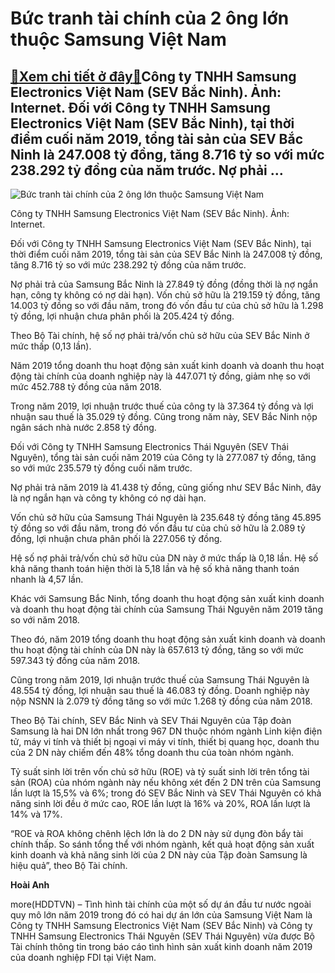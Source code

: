 Bức tranh tài chính của 2 ông lớn thuộc Samsung Việt Nam
========================================================

[:gift:Xem chi tiết ở đây:gift:](https://hddtvn.com/buc-tranh-tai-chinh-cua-2-ong-lon-thuoc-samsung-viet-nam/)Công ty TNHH Samsung Electronics Việt Nam (SEV Bắc Ninh). Ảnh: Internet. Đối với Công ty TNHH Samsung Electronics Việt Nam (SEV Bắc Ninh), tại thời điểm cuối năm 2019, tổng tài sản của SEV Bắc Ninh là 247.008 tỷ đồng, tăng 8.716 tỷ so với mức 238.292 tỷ đồng của năm trước. Nợ phải …
-------------------------------------------------------------------------------------------------------------------------------------------------------------------------------------------------------------------------------------------------------------------------------------------





![Bức tranh tài chính của 2 ông lớn thuộc Samsung Việt Nam](https://hddtvn.com/wp-content/uploads/2021/01/5806_samsung.jpg "Bức tranh tài chính của 2 ông lớn thuộc Samsung Việt Nam")


Công ty TNHH Samsung Electronics Việt Nam (SEV Bắc Ninh). Ảnh: Internet.



Đối với Công ty TNHH Samsung Electronics Việt Nam (SEV Bắc Ninh), tại thời điểm cuối năm 2019, tổng tài sản của SEV Bắc Ninh là 247.008 tỷ đồng, tăng 8.716 tỷ so với mức 238.292 tỷ đồng của năm trước.


Nợ phải trả của Samsung Bắc Ninh là 27.849 tỷ đồng (đồng thời là nợ ngắn hạn, công ty không có nợ dài hạn). Vốn chủ sở hữu là 219.159 tỷ đồng, tăng 14.003 tỷ đồng so với đầu năm, trong đó vốn đầu tư của chủ sở hữu là 1.298 tỷ đồng, lợi nhuận chưa phân phối là 205.424 tỷ đồng.


Theo Bộ Tài chính, hệ số nợ phải trả/vốn chủ sở hữu của SEV Bắc Ninh ở mức thấp (0,13 lần).


Năm 2019 tổng doanh thu hoạt động sản xuất kinh doanh và doanh thu hoạt động tài chính của doanh nghiệp này là 447.071 tỷ đồng, giảm nhẹ so với mức 452.788 tỷ đồng của năm 2018.


Trong năm 2019, lợi nhuận trước thuế của công ty là 37.364 tỷ đồng và lợi nhuận sau thuế là 35.029 tỷ đồng. Cũng trong năm này, SEV Bắc Ninh nộp ngân sách nhà nước 2.858 tỷ đồng.


Đối với Công ty TNHH Samsung Electronics Thái Nguyên (SEV Thái Nguyên), tổng tài sản cuối năm 2019 của Công ty là 277.087 tỷ đồng, tăng so với mức 235.579 tỷ đồng cuối năm trước.


Nợ phải trả năm 2019 là 41.438 tỷ đồng, cũng giống như SEV Bắc Ninh, đây là nợ ngắn hạn và công ty không có nợ dài hạn.


Vốn chủ sở hữu của Samsung Thái Nguyên là 235.648 tỷ đồng tăng 45.895 tỷ đồng so với đầu năm, trong đó vốn đầu tư của chủ sở hữu là 2.089 tỷ đồng, lợi nhuận chưa phân phối là 227.056 tỷ đồng.


Hệ số nợ phải trả/vốn chủ sở hữu của DN này ở mức thấp là 0,18 lần. Hệ số khả năng thanh toán hiện thời là 5,18 lần và hệ số khả năng thanh toán nhanh là 4,57 lần.


Khác với Samsung Bắc Ninh, tổng doanh thu hoạt động sản xuất kinh doanh và doanh thu hoạt động tài chính của Samsung Thái Nguyên năm 2019 tăng so với năm 2018.


Theo đó, năm 2019 tổng doanh thu hoạt động sản xuất kinh doanh và doanh thu hoạt động tài chính của DN này là 657.613 tỷ đồng, tăng so với mức 597.343 tỷ đồng của năm 2018.


Cũng trong năm 2019, lợi nhuận trước thuế của Samsung Thái Nguyên là 48.554 tỷ đồng, lợi nhuận sau thuế là 46.083 tỷ đồng. Doanh nghiệp này nộp NSNN là 2.079 tỷ đồng tăng so với mức 1.268 tỷ đồng của năm 2018.


Theo Bộ Tài chính, SEV Bắc Ninh và SEV Thái Nguyên của Tập đoàn Samsung là hai DN lớn nhất trong 967 DN thuộc nhóm ngành Linh kiện điện tử, máy vi tính và thiết bị ngoại vi máy vi tính, thiết bị quang học, doanh thu của 2 DN này chiếm đến 48% tổng doanh thu của toàn nhóm ngành.


Tỷ suất sinh lời trên vốn chủ sở hữu (ROE) và tỷ suất sinh lời trên tổng tài sản (ROA) của nhóm ngành này nếu không xét đến 2 DN trên của Samsung lần lượt là 15,5% và 6%; trong đó SEV Bắc Ninh và SEV Thái Nguyên có khả năng sinh lời đều ở mức cao, ROE lần lượt là 16% và 20%, ROA lần lượt là 14% và 17%.


“ROE và ROA không chênh lệch lớn là do 2 DN này sử dụng đòn bẩy tài chính thấp. So sánh tổng thể với nhóm ngành, kết quả hoạt động sản xuất kinh doanh và khả năng sinh lời của 2 DN này của Tập đoàn Samsung là hiệu quả”, theo Bộ Tài chính.




**Hoài Anh**



more(HDDTVN) – Tình hình tài chính của một số dự án đầu tư nước ngoài quy mô lớn năm 2019 trong đó có hai dự án lớn của Samsung Việt Nam là Công ty TNHH Samsung Electronics Việt Nam (SEV Bắc Ninh) và Công ty TNHH Samsung Electronics Thái Nguyên (SEV Thái Nguyên) vừa được Bộ Tài chính thông tin trong báo cáo tình hình sản xuất kinh doanh năm 2019 của doanh nghiệp FDI tại Việt Nam.

